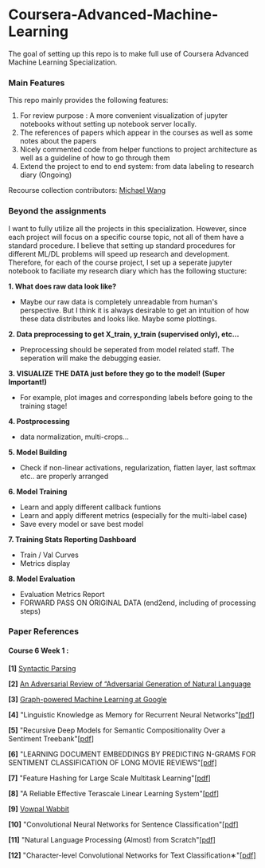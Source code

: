 # Coursera-Advanced-Machine-Learning
The goal of setting up this repo is to make full use of Coursera Advanced Machine Learning Specialization.

### Main Features
This repo mainly provides the following features:
1. For review purpose : A more convenient visualization of jupyter notebooks without setting up notebook server locally.
2. The references of papers which appear in the courses as well as some notes about the papers
3. Nicely commented code from helper functions to project architecture as well as a guideline of how to go through them
4. Extend the project to end to end system: from data labeling to research diary (Ongoing)

Recourse collection contributors: [Michael Wang](https://github.com/MichaelYxWang)


### Beyond the assignments
I want to fully utilize all the projects in this specialization. However, since each project will focus on a specific course topic, not all of them have a standard procedure. I believe that setting up standard procedures for different ML/DL problems will speed up research and development. Therefore, for each of the course project, I set up a seperate jupyter notebook to faciliate my research diary which has the following stucture:

**1. What does raw data look like?**
- Maybe our raw data is completely unreadable from human's perspective. But I think it is always desirable to get an intuition of how these data distributes and looks like. Maybe some plottings.

**2. Data preprocessing to get X_train, y_train (supervised only), etc...**
- Preprocessing should be seperated from model related staff. The seperation will make the debugging easier.

**3. VISUALIZE THE DATA just before they go to the model! (Super Important!)**
- For example, plot images and corresponding labels before going to the training stage!

**4. Postprocessing**
- data normalization, multi-crops...

**5. Model Building**
- Check if non-linear activations, regularization, flatten layer, last softmax etc.. are properly arranged

**6. Model Training**
- Learn and apply different callback funtions
- Learn and apply different metrics (especially for the multi-label case)
- Save every model or save best model

**7. Training Stats Reporting Dashboard**
- Train / Val Curves
- Metrics display

**8. Model Evaluation**
- Evaluation Metrics Report
- FORWARD PASS ON ORIGINAL DATA (end2end, including of processing steps)



### Paper References
#### Course 6 Week 1 :
**[1]** [Syntactic Parsing](https://web.stanford.edu/~jurafsky/slp3/11.pdf)

**[2]** [An Adversarial Review of “Adversarial Generation of Natural Language](https://medium.com/@yoav.goldberg/an-adversarial-review-of-adversarial-generation-of-natural-language-409ac3378bd7)

**[3]** [Graph-powered Machine Learning at Google](https://ai.googleblog.com/2016/10/graph-powered-machine-learning-at-google.html)

**[4]** "Linguistic Knowledge as Memory for Recurrent Neural Networks"[[pdf]](https://arxiv.org/pdf/1703.02620.pdf)

**[5]** "Recursive Deep Models for Semantic Compositionality
Over a Sentiment Treebank"[[pdf]](https://nlp.stanford.edu/~socherr/EMNLP2013_RNTN.pdf)

**[6]** "LEARNING DOCUMENT EMBEDDINGS BY PREDICTING
N-GRAMS FOR SENTIMENT CLASSIFICATION OF LONG
MOVIE REVIEWS"[[pdf]](https://arxiv.org/pdf/1512.08183.pdf)

**[7]** "Feature Hashing for Large Scale Multitask Learning"[[pdf]](https://arxiv.org/pdf/0902.2206.pdf)

**[8]** "A Reliable Effective Terascale Linear Learning System"[[pdf]](https://arxiv.org/pdf/1110.4198.pdf)

**[9]** [Vowpal Wabbit](https://github.com/VowpalWabbit/vowpal_wabbit/wiki)

**[10]** "Convolutional Neural Networks for Sentence Classification"[[pdf]](https://arxiv.org/pdf/1408.5882.pdf)

**[11]** "Natural Language Processing (Almost) from Scratch"[[pdf]](http://www.jmlr.org/papers/volume12/collobert11a/collobert11a.pdf)

**[12]** "Character-level Convolutional Networks for Text
Classification∗"[[pdf]](https://arxiv.org/pdf/1509.01626.pdf)
